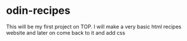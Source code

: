 # odin-recipes

This will be my first project on TOP. I will make a very basic html recipes website and later on come back to it and add css
